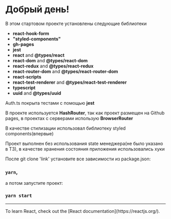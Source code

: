 # Добрый день!
В этом стартовом проекте установлены следующие библиотеки
- **react-hook-form**
- **"styled-components"**
- **gh-pages**
- **jest**
- **react** and **@types/react**
- **react-dom** and **@types/react-dom**
- **react-redux** and **@types/react-redux**
- **react-router-dom** and **@types/react-router-dom**
- **react-scripts**
- **react-test-renderer** and **@types/react-test-renderer**
- **typescript**
- **uuid** and **@types/uuid**


Auth.ts покрыта тестами с помощью **jest**

В проекте используется **HashRouter**, так как проект размещен на Github pages,
в проектах с серверами использую **BrowserRouter** 

В качестве стилизации использовал библиотеку styled components(впервые)

Проект выполнен без использования state менеджера(не было указано в ТЗ), 
в качестве хранения состояния приложения использовались хуки

После git clone 'link' установите все зависимости из package.json:
### `yarn`,
а потом запустите проект:
### `yarn start`



<hr>
To learn React, check out the [React documentation](https://reactjs.org/).